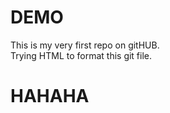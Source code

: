 # DEMO
This is my very first repo on gitHUB.
<br>
Trying HTML to format this git file.
<br>
<h1>HAHAHA</h1>
